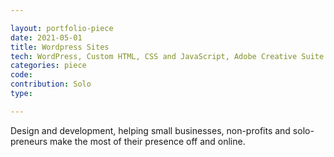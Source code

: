 ```yaml
---

layout: portfolio-piece
date: 2021-05-01
title: Wordpress Sites
tech: WordPress, Custom HTML, CSS and JavaScript, Adobe Creative Suite
categories: piece
code: 
contribution: Solo
type: 

---
```

Design and development, helping small businesses, non-profits and solo-preneurs make the most of their presence off and online. 
